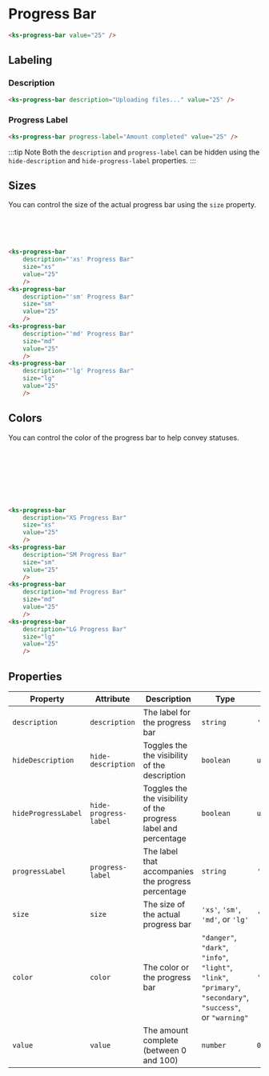 # Progress Bar

<div class="my-xl">
    <ks-progress-bar value="25" />
</div>

```html
<ks-progress-bar value="25" />
```

## Labeling

### Description

<div class="my-xl">
    <ks-progress-bar description="Uploading files..." value="25" />
</div>

```html
<ks-progress-bar description="Uploading files..." value="25" />
```

### Progress Label

<div class="my-xl">
    <ks-progress-bar progress-label="Amount completed" value="25" />
</div>

```html
<ks-progress-bar progress-label="Amount completed" value="25" />
```

:::tip Note
Both the `description` and `progress-label` can be hidden using the `hide-description` and `hide-progress-label` properties.
:::

## Sizes

You can control the size of the actual progress bar using the `size` property.

<div class="my-xl">
    <ks-progress-bar
        description="'xs' Progress Bar"
        size="xs"
        value="25"
        /><br>
    <ks-progress-bar
        description="'sm' Progress Bar"
        size="sm"
        value="25"
        /><br>
    <ks-progress-bar
        description="'md' Progress Bar"
        size="md"
        value="25"
        /><br>
    <ks-progress-bar
        description="'lg' Progress Bar"
        size="lg"
        value="25"
        />
</div>

```html
<ks-progress-bar
    description="'xs' Progress Bar"
    size="xs"
    value="25"
    />
<ks-progress-bar
    description="'sm' Progress Bar"
    size="sm"
    value="25"
    />
<ks-progress-bar
    description="'md' Progress Bar"
    size="md"
    value="25"
    />
<ks-progress-bar
    description="'lg' Progress Bar"
    size="lg"
    value="25"
    />
```

## Colors

You can control the color of the progress bar to help convey statuses.

<div class="my-xl">
    <ks-progress-bar
        description="Primary Progress Bar"
        color="primary"
        value="25"
        /><br>
    <ks-progress-bar
        description="Secondary Progress Bar"
        color="secondary"
        value="25"
        /><br>
    <ks-progress-bar
        description="Light Progress Bar"
        color="light"
        value="25"
        /><br>
    <ks-progress-bar
        description="Dark Progress Bar"
        color="dark"
        value="25"
        /><br>
    <ks-progress-bar
        description="Info Progress Bar"
        color="info"
        value="25"
        /><br>
    <ks-progress-bar
        description="Warning Progress Bar"
        color="warning"
        value="25"
        /><br>
    <ks-progress-bar
        description="Danger Progress Bar"
        color="danger"
        value="25"
        />
</div>

```html
<ks-progress-bar
    description="XS Progress Bar"
    size="xs"
    value="25"
    />
<ks-progress-bar
    description="SM Progress Bar"
    size="sm"
    value="25"
    />
<ks-progress-bar
    description="md Progress Bar"
    size="md"
    value="25"
    />
<ks-progress-bar
    description="LG Progress Bar"
    size="lg"
    value="25"
    />
```

## Properties

| Property            | Attribute             | Description | Type                                                                                                      | Default        |
| ------------------- | --------------------- | ----------- | --------------------------------------------------------------------------------------------------------- | -------------- |
| `description`       | `description`         | The label for the progress bar            | `string`                                                                                                  | `'Loading...'` |
| `hideDescription`   | `hide-description`    | Toggles the the visibility of the description            | `boolean`                                                                                                 | `undefined`    |
| `hideProgressLabel` | `hide-progress-label` | Toggles the the visibility of the progress label and percentage            | `boolean`                                                                                                 | `undefined`    |
| `progressLabel`     | `progress-label`      | The label that accompanies the progress percentage            | `string`                                                                                                  | `'Progress'`   |
| `size`              | `size`                | The size of the actual progress bar            | `'xs'`, `'sm'`, `'md'`, or `'lg'` | `'md'`         |
| `color`              | `color`                | The color or the progress bar            | `"danger"`, `"dark"`, `"info"`, `"light"`, `"link"`, `"primary"`, `"secondary"`, `"success"`, or `"warning"` | `'primary'`    |
| `value`             | `value`               | The amount complete (between 0 and 100)           | `number` | `0`            |
